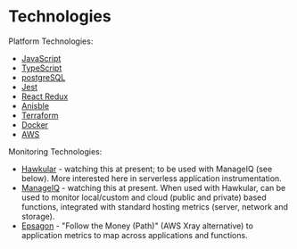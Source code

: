 <!-- TITLE: Technologies -->
<!-- SUBTITLE: These are the technologies I used -->

# Technologies
Platform Technologies:
* [JavaScript](/technologies/javascript)
* [TypeScript](/technologies/typescript)
* [postgreSQL](/technologies/postgresSQL)
* [Jest](/technologies/jest)
* [React Redux](/technologies/react)
* [Anisble](/technologies/ansible)
* [Terraform](/technologies/terraform)
* [Docker](/technologies/docker)
* [AWS](/technologies/aws)

Monitoring Technologies:
* [Hawkular](http://www.hawkular.org/overview/) - watching this at present; to be used with ManageIQ (see below). More interested here in serverless application instrumentation.
* [ManageIQ](http://manageiq.org/) - watching this at present. When used with Hawkular, can be used to monitor local/custom and cloud (public and private) based functions, integrated with standard hosting metrics (server, network and storage).
* [Epsagon](https://epsagon.com/) - "Follow the Money (Path)" (AWS Xray alternative) to application metrics to map across applications and functions.